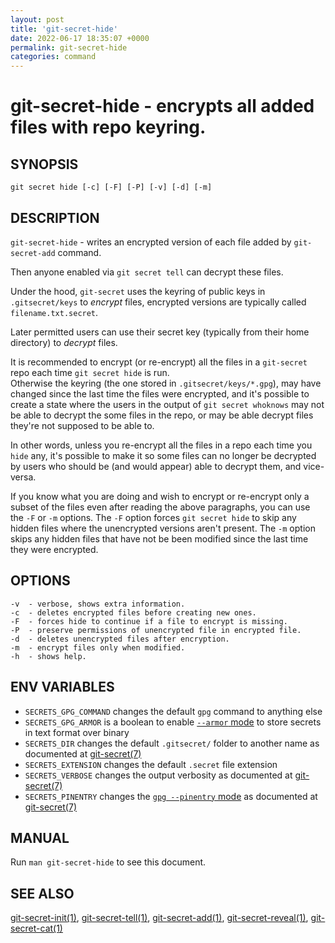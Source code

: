 ```yaml
---
layout: post
title: 'git-secret-hide'
date: 2022-06-17 18:35:07 +0000
permalink: git-secret-hide
categories: command
---
```

git-secret-hide - encrypts all added files with repo keyring.
==================================================================

## SYNOPSIS

    git secret hide [-c] [-F] [-P] [-v] [-d] [-m]


## DESCRIPTION
`git-secret-hide`  - writes an encrypted version of each file added by `git-secret-add` command.

Then anyone enabled via `git secret tell` can decrypt these files. 

Under the hood, `git-secret` uses the keyring of public keys in `.gitsecret/keys` to _encrypt_ files,
encrypted versions are typically called `filename.txt.secret`.

Later permitted users can use their secret key (typically from their home directory) to _decrypt_ files.

It is recommended to encrypt (or re-encrypt) all the files in a `git-secret` repo each
time `git secret hide` is run.  
Otherwise the keyring (the one stored in `.gitsecret/keys/*.gpg`),
may have changed since the last time the files were encrypted, and it's possible
to create a state where the users in the output of `git secret whoknows`
may not be able to decrypt the some files in the repo, or may be able decrypt files
they're not supposed to be able to.

In other words, unless you re-encrypt all the files in a repo each time you `hide` any,
it's possible to make it so some files can no longer be decrypted by users who should be
(and would appear) able to decrypt them, and vice-versa.

If you know what you are doing and wish
to encrypt or re-encrypt only a subset of the files
even after reading the above paragraphs, you can use the `-F` or `-m` options.
The `-F` option forces `git secret hide` to skip any hidden files
where the unencrypted versions aren't present.
The `-m` option skips any hidden files that have
not be been modified since the last time they were encrypted.


## OPTIONS

    -v  - verbose, shows extra information.
    -c  - deletes encrypted files before creating new ones.
    -F  - forces hide to continue if a file to encrypt is missing.
    -P  - preserve permissions of unencrypted file in encrypted file.
    -d  - deletes unencrypted files after encryption.
    -m  - encrypt files only when modified.
    -h  - shows help.


## ENV VARIABLES

- `SECRETS_GPG_COMMAND` changes the default `gpg` command to anything else
- `SECRETS_GPG_ARMOR` is a boolean to enable [`--armor` mode](https://www.gnupg.org/gph/en/manual/r1290.html) to store secrets in text format over binary
- `SECRETS_DIR` changes the default `.gitsecret/` folder to another name as documented at [git-secret(7)](https://git-secret.io/)
- `SECRETS_EXTENSION` changes the default `.secret` file extension
- `SECRETS_VERBOSE` changes the output verbosity as documented at [git-secret(7)](https://git-secret.io/)
- `SECRETS_PINENTRY` changes the [`gpg --pinentry` mode](https://github.com/gpg/pinentry) as documented at [git-secret(7)](https://git-secret.io/)


## MANUAL

Run `man git-secret-hide` to see this document.


## SEE ALSO

[git-secret-init(1)](https://git-secret.io/git-secret-init), [git-secret-tell(1)](https://git-secret.io/git-secret-tell),
[git-secret-add(1)](https://git-secret.io/git-secret-add), [git-secret-reveal(1)](https://git-secret.io/git-secret-reveal),
[git-secret-cat(1)](https://git-secret.io/git-secret-cat)
